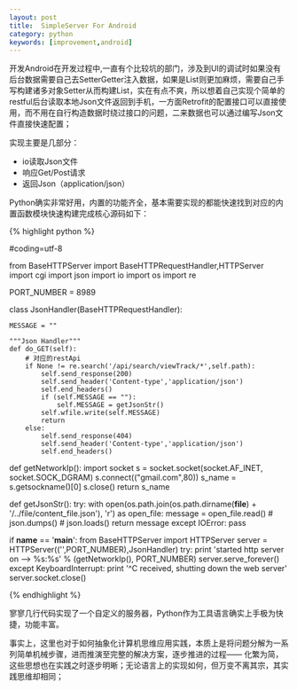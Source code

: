 ```yaml
---
layout: post
title:  SimpleServer For Android
category: python
keywords: [improvement,android]
---
```


开发Android在开发过程中,一直有个比较坑的部门，涉及到UI的调试时如果没有后台数据需要自己去SetterGetter注入数据，如果是List则更加麻烦，需要自己手写构建诸多对象Setter从而构建List，实在有点不爽，所以想着自己实现个简单的restful后台读取本地Json文件返回到手机，一方面Retrofit的配置接口可以直接使用，而不用在自行构造数据时绕过接口的问题，二来数据也可以通过编写Json文件直接快速配置；

实现主要是几部分：
* io读取Json文件
* 响应Get/Post请求   
* 返回Json（application/json）

Python确实非常好用，内置的功能齐全，基本需要实现的都能快速找到对应的内置函数模块快速构建完成核心源码如下：

{% highlight python %}

#coding=utf-8

from BaseHTTPServer import BaseHTTPRequestHandler,HTTPServer
import cgi
import json
import io
import os
import re


PORT_NUMBER = 8989

class JsonHandler(BaseHTTPRequestHandler):

    MESSAGE = ""

    """Json Handler"""
    def do_GET(self):
        # 对应的restApi
        if None != re.search('/api/search/viewTrack/*',self.path):
            self.send_response(200)
            self.send_header('Content-type','application/json')
            self.end_headers()
            if (self.MESSAGE == ""):
                self.MESSAGE = getJsonStr()
            self.wfile.write(self.MESSAGE)
            return
        else:
            self.send_response(404)
            self.send_header('Content-type','application/json')
            self.end_headers()

def getNetworkIp():
    import socket
    s = socket.socket(socket.AF_INET, socket.SOCK_DGRAM)
    s.connect(("gmail.com",80))
    s_name = s.getsockname()[0]
    s.close()
    return s_name

def getJsonStr():
    try:
        with open(os.path.join(os.path.dirname(__file__) + '/../file/content_file.json'), 'r') as open_file:
            message = open_file.read()
            # json.dumps()
            # json.loads()
            return message
    except IOError:
        pass

if __name__ == '__main__':
    from BaseHTTPServer import HTTPServer
    server = HTTPServer(('',PORT_NUMBER),JsonHandler)
    try:
        print 'started http server on --> %s:%s' % (getNetworkIp(), PORT_NUMBER)
        server.serve_forever()
    except KeyboardInterrupt:
        print '^C received, shutting down the web server'
        server.socket.close()

{% endhighlight %}

寥寥几行代码实现了一个自定义的服务器，Python作为工具语言确实上手极为快捷，功能丰富。

事实上，这里也对于如何抽象化计算机思维应用实践，本质上是将问题分解为一系列简单机械步骤，进而推演至完整的解决方案，逐步推进的过程—— 化繁为简，这些思想也在实践之时逐步明晰；无论语言上的实现如何，但万变不离其宗，其实践思维却相同；
